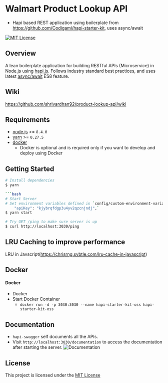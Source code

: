 # Walmart Product Lookup API 

- Hapi based REST application using boilerplate from https://github.com/Codigami/hapi-starter-kit, uses async/await

[![MIT License](https://img.shields.io/npm/l/stack-overflow-copy-paste.svg?style=flat-square)](http://opensource.org/licenses/MIT)


## Overview

A lean boilerplate application for building RESTful APIs (Microservice) in Node.js using [hapi.js](https://github.com/hapijs/hapi).
Follows industry standard best practices, and uses latest [async/await](https://blog.risingstack.com/mastering-async-await-in-nodejs/) ES8 feature.

## Wiki
https://github.com/shrivardhan92/product-lookup-api/wiki

## Requirements
 - [node.js](https://nodejs.org/en/download/current/) >= `8.4.0`
 - [yarn](https://yarnpkg.com/en/docs/install) >= `0.27.5`
 - [docker](https://docs.docker.com/engine/installation/#supported-platforms)
    - Docker is optional and is required only if you want to develop and deploy using Docker

## Getting Started
```bash
# Install dependencies
$ yarn

```bash
# Start Server
# Set environment variables defined in `config/custom-environment-variables.json` like `"urlWalmart": "http://api.walmartlabs.com/v1/items/{itemId}",
    "apiKey": "kjybrqfdgp3u4yv2qzcnjndj",`
$ yarn start
```

```bash
# Try GET /ping to make sure server is up
$ curl http://localhost:3030/ping
```

## LRU Caching to improve performance
LRU in Javscript(https://chrisrng.svbtle.com/lru-cache-in-javascript)

## Docker

#### Docker
- Docker 
- Start Docker Container
    - `docker run -d -p 3030:3030 --name hapi-starter-kit-oss hapi-starter-kit-oss` 

## Documentation
- `hapi-swagger` self documents all the APIs.
- Visit `http://localhost:3030/documentation` to access the documentation after starting the server.
![Documentation](https://raw.githubusercontent.com/shrivardhan92/product-lookup-api/master/documentation.PNG)

## License
This project is licensed under the [MIT License](https://github.com/Codigami/hapi-starter-kit/blob/master/LICENSE)

